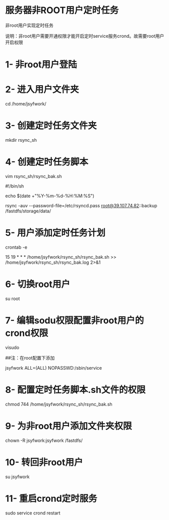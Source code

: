 # 服务器非ROOT用户定时任务

非root用户实现定时任务

说明：非root用户需要开通权限才能开启定时service服务crond。故需要root用户开启权限


# 1-	非root用户登陆 

# 2-	进入用户文件夹

cd /home/jsyfwork/
 
# 3-	创建定时任务文件夹

mkdir rsync_sh
 
# 4-	创建定时任务脚本

vim rsync_sh/rsync_bak.sh

#!/bin/sh

echo $(date +"%Y-%m-%d-%H:%M:%S")

rsync -auv --password-file=/etc/rsyncd.pass root@39.107.74.82::backup /fastdfs/storage/data/
 
# 5-	用户添加定时任务计划

crontab -e
 
15 19 * * * /home/jsyfwork/rsync_sh/rsync_bak.sh >> /home/jsyfwork/rsync_sh/rsync_bak.log 2>&1
 
# 6-	切换root用户

su root
 
# 7-	编辑sodu权限配置非root用户的crond权限

visudo
 
##注：在root配置下添加

jsyfwork ALL=(ALL)       NOPASSWD:/sbin/service
 
# 8-	配置定时任务脚本.sh文件的权限

chmod 744 /home/jsyfwork/rsync_sh/rsync_bak.sh
 
# 9-	为非root用户添加文件夹权限

chown -R jsyfwork:jsyfwork /fastdfs/
 
# 10-	转回非root用户

su jsyfwork
 
# 11-	重启crond定时服务

sudo service crond restart
 

